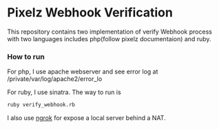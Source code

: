 # Pixelz Webhook Verification

This repository contains two implementation of verify Webhook process with two languages includes php(follow pixelz documentaion) and ruby.

### How to run

For php, I use apache webserver and see error log at /private/var/log/apache2/error_lo

For ruby, I use sinatra. The way to run is

```sh
ruby verify_webhook.rb
```

I also use [ngrok](https://ngrok.com/) for expose a local server behind a NAT.
